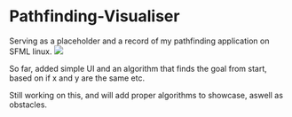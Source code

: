 # Pathfinding-Visualiser
Serving as a placeholder and a record of my pathfinding application on SFML linux.
![](https://github.com/ewerae/Pathfinding-Visualiser/blob/main/pathfinder.gif)


So far, added simple UI and an algorithm that finds the goal from start, based on if x and y are the same etc.

Still working on this, and will add proper algorithms to showcase, aswell as obstacles.
